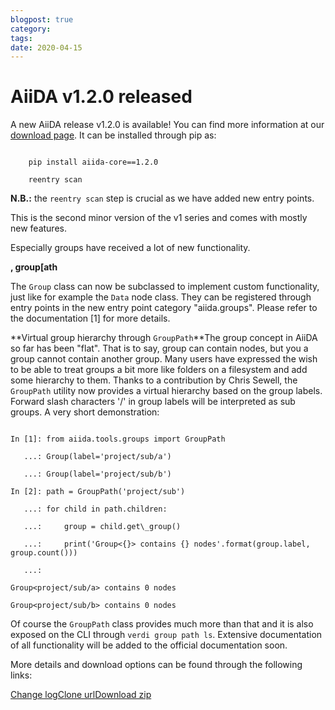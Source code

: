 ```yaml
---
blogpost: true
category:
tags:
date: 2020-04-15
---
```


# AiiDA v1.2.0 released

A new AiiDA release v1.2.0 is available! You can find more information at our [download page](http://www.aiida.net/download/). It can be installed through pip as:

```

    pip install aiida-core==1.2.0

    reentry scan

```

**N.B.:**  the `reentry scan` step is crucial as we have added new entry points.

This is the second minor version of the v1 series and comes with mostly new features.

Especially groups have received a lot of new functionality.

**, group[ath**

The `Group` class can now be subclassed to implement custom functionality, just like for example the `Data` node class. They can be registered through entry points in the new entry point category "aiida.groups". Please refer to the documentation [1] for more details.

**Virtual group hierarchy through `GroupPath`**The group concept in AiiDA so far has been "flat". That is to say, group can contain nodes, but you a group cannot contain another group. Many users have expressed the wish to be able to treat groups a bit more like folders on a filesystem and add some hierarchy to them. Thanks to a contribution by Chris Sewell, the `GroupPath` utility now provides a virtual hierarchy based on the group labels. Forward slash characters '/' in group labels will be interpreted as sub groups. A very short demonstration:

```

In [1]: from aiida.tools.groups import GroupPath

   ...: Group(label='project/sub/a')

   ...: Group(label='project/sub/b')

In [2]: path = GroupPath('project/sub')

   ...: for child in path.children:

   ...:     group = child.get\_group()

   ...:     print('Group<{}> contains {} nodes'.format(group.label, group.count()))

   ...:

Group<project/sub/a> contains 0 nodes

Group<project/sub/b> contains 0 nodes

```

Of course the `GroupPath` class provides much more than that and it is also exposed on the CLI through `verdi group path ls`. Extensive documentation of all functionality will be added to the official documentation soon.

More details and download options can be found through the following links:

[Change log](https://github.com/aiidateam/aiida-core/blob/v1.2.0/CHANGELOG.md)[Clone url](https://github.com/aiidateam/aiida-core/tree/v1.2.0)[Download zip](https://github.com/aiidateam/aiida-core/archive/v1.2.0.zip)
